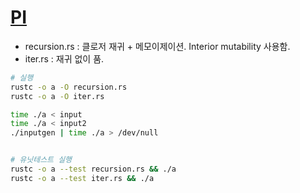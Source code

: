 [PI](https://algospot.com/judge/problem/read/PI)
========

- recursion.rs : 클로저 재귀 + 메모이제이션. Interior mutability 사용함.
- iter.rs : 재귀 없이 품.

```bash
# 실행
rustc -o a -O recursion.rs
rustc -o a -O iter.rs

time ./a < input
time ./a < input2
./inputgen | time ./a > /dev/null


# 유닛테스트 실행
rustc -o a --test recursion.rs && ./a
rustc -o a --test iter.rs && ./a
```
